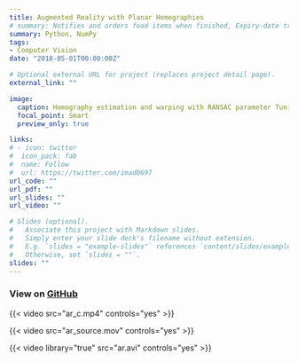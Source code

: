 ```yaml
---
title: Augmented Reality with Planar Homographies
# summary: Notifies and orders food items when finished, Expiry-date tracker app
summary: Python, NumPy
tags:
- Computer Vision
date: "2018-05-01T00:00:00Z"

# Optional external URL for project (replaces project detail page).
external_link: ""

image:
  caption: Homography estimation and warping with RANSAC parameter Tuning
  focal_point: Smart
  preview_only: true

links:
# - icon: twitter
#  icon_pack: fab
#  name: Follow
#  url: https://twitter.com/imad0697
url_code: ""
url_pdf: ""
url_slides: ""
url_video: ""

# Slides (optional).
#   Associate this project with Markdown slides.
#   Simply enter your slide deck's filename without extension.
#   E.g. `slides = "example-slides"` references `content/slides/example-slides.md`.
#   Otherwise, set `slides = ""`.
slides: ""
---
```


### View on [GitHub](https://github.com/Abhishek0697/Computer-Vision/tree/main/Augmented%20Reality%20with%20Planar%20Homographies)

{{< video src="ar_c.mp4" controls="yes" >}}

{{< video src="ar_source.mov" controls="yes" >}}

{{< video library="true" src="ar.avi" controls="yes" >}}
